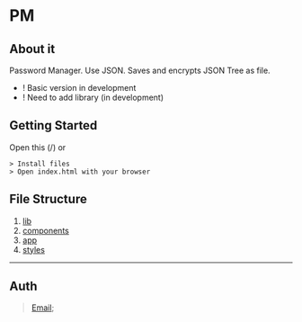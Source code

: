# PM

## About it

Password Manager. Use JSON. Saves and encrypts JSON Tree as file.

- ! Basic version in development
- ! Need to add library (in development)

## Getting Started

Open this (/) or

```
> Install files
> Open index.html with your browser
```

## File Structure

1. [lib](lib/README.md)
2. [components](components/README.md)
3. [app](app/README.md)
4. [styles](styles/README.md)

---

## Auth

<!-- > [WebSite](https://a-p-i-s.github.io/a-p-i-s/); -->

> [Email](mailto:alexander.poz.ur@gmail.com);
